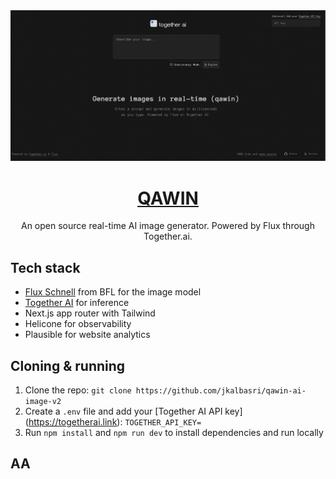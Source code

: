 <a href="###">
  <img alt="qawin frontpage" src="readme.png">
  <h1 align="center">QAWIN</h1>
</a>

<p align="center">
  An open source real-time AI image generator. Powered by Flux through Together.ai.
</p>

## Tech stack

- [Flux Schnell](https://togetherai.link/together-flux/) from BFL for the image model
- [Together AI](https://togetherai.link) for inference
- Next.js app router with Tailwind
- Helicone for observability
- Plausible for website analytics

## Cloning & running

1. Clone the repo: `git clone https://github.com/jkalbasri/qawin-ai-image-v2`
2. Create a `.env` file and add your [Together AI API key] (https://togetherai.link): `TOGETHER_API_KEY=`
3. Run `npm install` and `npm run dev` to install dependencies and run locally

## AA